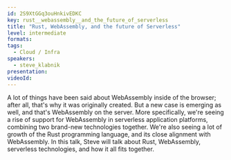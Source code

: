 ```yaml
---
id: 2S9XtGGq3ouHnkivEDKC
key: rust__webassembly__and_the_future_of_serverless
title: "Rust, WebAssembly, and the future of Serverless"
level: intermediate
formats: 
tags:
  - Cloud / Infra
speakers:
  - steve_klabnik
presentation:
videoId:
---
```

A lot of things have been said about WebAssembly inside of the
browser; after all, that's why it was originally created. But a new
case is emerging as well, and that's WebAssembly on the server. More
specifically, we're seeing a rise of support for WebAssembly in
serverless application platforms, combining two brand-new technologies
together. We're also seeing a lot of growth of the Rust programming
language, and its close alignment with WebAssembly. In this talk,
Steve will talk about Rust, WebAssembly, serverless technologies, and
how it all fits together.
